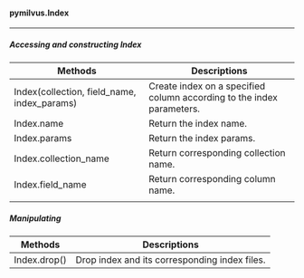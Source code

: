 #### pymilvus.Index

---

##### Accessing and constructing Index

| Methods                                     | Descriptions                                                 |
| ------------------------------------------- | ------------------------------------------------------------ |
| Index(collection, field_name, index_params) | Create index on a specified column according to the index parameters. |
| Index.name                                  | Return the index name.                                       |
| Index.params                                | Return the index params.                                     |
| Index.collection_name                       | Return corresponding collection name.                        |
| Index.field_name                            | Return corresponding column name.                            |
|                                             |                                                              |

##### Manipulating

| Methods      | Descriptions                                  |
| ------------ | --------------------------------------------- |
| Index.drop() | Drop index and its corresponding index files. |
